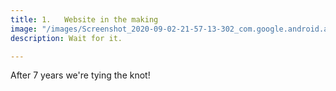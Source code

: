 ```yaml
---
title: 1.   Website in the making
image: "/images/Screenshot_2020-09-02-21-57-13-302_com.google.android.apps.photos.jpg"
description: Wait for it.

---
```

After 7 years we're tying the knot!